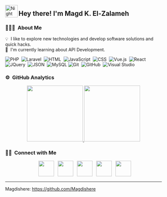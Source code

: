 
<img alt="Night Coding" src="./assets/Hand%20Wave.gif" width='40' align="left"/><h2>Hey there! I'm Magd K. El-Zalameh</h2>

<!-- ## 👋 &nbsp;Hey there! I'm Magd K. El-Zalameh -->

### 👨🏻‍💻 &nbsp;About Me

💡 &nbsp;I like to explore new technologies and develop software solutions and quick hacks.
<br>
🌱 &nbsp;I'm currently learning about API Development.

![PHP](https://img.shields.io/badge/-PHP-000000?style=flat&logo=php)&nbsp;
![Laravel](https://img.shields.io/badge/-Laravel-000000?style=flat&logo=laravel)&nbsp;
![HTML](https://img.shields.io/badge/-HTML-000000?style=flat&logo=HTML5)&nbsp;
![JavaScript](https://img.shields.io/badge/-JavaScript-000000?style=flat&logo=javascript)&nbsp;
![CSS](https://img.shields.io/badge/-CSS-000000?style=flat&logo=css3)&nbsp;
![Vue.js](https://img.shields.io/badge/-Vue.js-000000?style=flat&logo=vue.js)&nbsp;
![React](https://img.shields.io/badge/-React-000000?style=flat&logo=react)&nbsp;
![JQuery](https://img.shields.io/badge/-JQuery-000000?style=flat&logo=jquery)&nbsp;
![JSON](https://img.shields.io/badge/-JSON-000000?style=flat&logo=json)&nbsp;
![MySQL](https://img.shields.io/badge/-MySQL-000000?style=flat&logo=mysql)
![Git](https://img.shields.io/badge/-Git-000000?style=flat&logo=git)&nbsp;
![GitHub](https://img.shields.io/badge/-GitHub-000000?style=flat&logo=github)&nbsp;
![Visual Studio](https://img.shields.io/badge/-Visual%20Studio-000000?style=flat&logo=visual-studio&logoColor=007ACC)&nbsp;





### ⚙️ &nbsp;GitHub Analytics

<p align="center">
<a href="https://github.com/Magdishere">
  <img height="180em" src="https://github-readme-stats-eight-theta.vercel.app/api?username=Magdishere&show_icons=true&theme=algolia&include_all_commits=true&count_private=true"/>
  <img height="180em" src="https://github-readme-stats-eight-theta.vercel.app/api/top-langs/?username=Magdishere&layout=compact&langs_count=8&theme=algolia"/>
</a>
</p>

### 🤝🏻 &nbsp;Connect with Me

<p align="center">
    &nbsp; <a href="https://www.linkedin.com/in/magd-k-el-zalameh-233701275/" target="_blank" rel="noopener noreferrer"><img src="https://img.icons8.com/plasticine/100/000000/linkedin.png" width="50" /></a>
    &nbsp; <a href="mailto:magdelzalameh6@gmail.com" target="_blank" rel="noopener noreferrer"><img src="https://img.icons8.com/plasticine/100/000000/gmail.png" width="50" /></a>
    &nbsp; <a href="https://wa.me/+96176326960" target="_blank" rel="noopener noreferrer"><img src="https://img.icons8.com/plasticine/100/000000/whatsapp.png" width="50" /></a>
    &nbsp; <a href="https://www.facebook.com/profile.php?id=61550079144274" target="_blank" rel="noopener noreferrer"><img src="https://img.icons8.com/plasticine/100/000000/facebook.png" width="50" /></a>
    &nbsp; <a href="https://www.instagram.com/magdishere/" target="_blank" rel="noopener noreferrer"><img src="https://img.icons8.com/plasticine/100/000000/instagram.png" width="50" /></a>
</p>


-----
Magdishere: https://github.com/Magdishere
